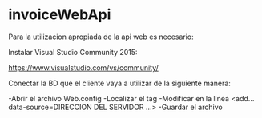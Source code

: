 # invoiceWebApi

Para la utilizacion apropiada de la api web es necesario: 

Instalar Visual Studio Community 2015: 

https://www.visualstudio.com/vs/community/

Conectar la BD que el cliente vaya a utilizar de la siguiente manera:

-Abrir el archivo Web.config
-Localizar el tag <connectionStrings>
-Modificar en la linea <add... data-source=DIRECCION DEL SERVIDOR ...>
-Guardar el archivo
